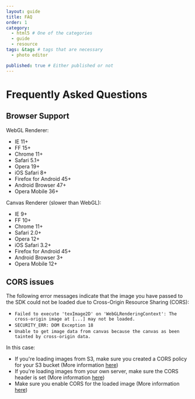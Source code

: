 ```yaml
---
layout: guide
title: FAQ
order: 1
category: 
  - html5 # One of the categories
  - guide
  - resource
tags: &tags # tags that are necessary
  - photo editor 

published: true # Either published or not 
---
```


# Frequently Asked Questions

## Browser Support

WebGL Renderer:

  * IE 11+
  * FF 15+
  * Chrome 11+
  * Safari 5.1+
  * Opera 19+
  * iOS Safari 8+
  * Firefox for Android 45+
  * Android Browser 47+
  * Opera Mobile 36+

Canvas Renderer (slower than WebGL):

  * IE 9+
  * FF 10+
  * Chrome 11+
  * Safari 2.0+
  * Opera 12+
  * iOS Safari 3.2+
  * Firefox for Android 45+
  * Android Browser 3+
  * Opera Mobile 12+



## CORS issues

The following error messages indicate that the image you have passed to the SDK could not be loaded
due to Cross-Origin Resource Sharing (CORS):

* `Failed to execute 'texImage2D' on 'WebGLRenderingContext': The cross-origin image at [...] may not be loaded.`
* `SECURITY_ERR: DOM Exception 18`
* `Unable to get image data from canvas because the canvas as been tainted by cross-origin data.`

In this case:

* If you're loading images from S3, make sure you created a CORS policy for your S3 bucket (More information [here](http://docs.aws.amazon.com/AmazonS3/latest/dev/cors.html))
* If you're loading images from your own server, make sure the CORS header is set (More information [here](http://enable-cors.org/server.html))
* Make sure you enable CORS for the loaded image (More information [here](http://blog.chromium.org/2011/07/using-cross-domain-images-in-webgl-and.html))
